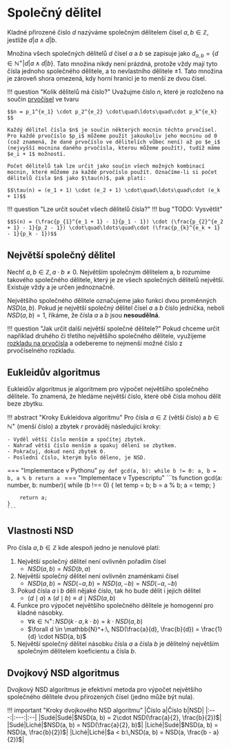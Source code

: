 # Společný dělitel
Kladné přirozené číslo $d$ nazýváme společným dělitelem čísel $a, b \in \mathbb{Z}$, jestliže $d|a \wedge d|b$.

Množina všech společných dělitelů $d$ čísel $a$ a $b$ se zapisuje jako $d_{a,b} = \{d\in\mathbb{N}^+ | d|a \wedge d|b \}$. Tato množina nikdy není prázdná, protože vždy mají tyto čísla jednoho společného dělitele, a to nevlastního dělitele $\pm 1$. Tato množina je zároveň shora omezená, kdy horní hranicí je to menší ze dvou čísel.

!!! question "Kolik dělitelů má číslo?"
    Uvažujme číslo $n$, které je rozloženo na součin [prvočísel](prvocisla.md) ve tvaru

    $$n = p_1^{e_1} \cdot p_2^{e_2} \cdot\quad\ldots\quad\cdot p_k^{e_k} $$

    Každý dělitel čísla $n$ je součin některých mocnin těchto prvočísel. Pro každé prvočíslo $p_i$ můžeme použít jakoukoliv jeho mocninu od 0 (což znamená, že dané prvočíslo ve dělitelích vůbec není) až po $e_i$ (nejvyšší mocnina daného prvočísla, kterou můžeme použít), tudíž máme $e_i + 1$ možností.

    Počet dělitelů tak lze určit jako součin všech možných kombinací mocnin, které můžeme za každé prvočíslo použít. Označíme-li si počet dělitelů čísla $n$ jako $\tau(n)$, pak platí:

    $$\tau(n) = (e_1 + 1) \cdot (e_2 + 1) \cdot\quad\ldots\quad\cdot (e_k + 1)$$
    
!!! question "Lze určit součet všech dělitelů čísla?"
    !!! bug "TODO: Vysvětlit"

    $$S(n) = (\frac{p_{1}^{e_1 + 1} - 1}{p_1 - 1}) \cdot (\frac{p_{2}^{e_2 + 1} - 1}{p_2 - 1}) \cdot\quad\ldots\quad\cdot (\frac{p_{k}^{e_k + 1} - 1}{p_k - 1})$$

## Největší společný dělitel
Nechť $a, b \in \mathbb{Z}, a \cdot b \not= 0$. Největším společným dělitelem a, b rozumíme takového společného dělitele, který je ze všech společných dělitelů největší. Existuje vždy a je určen jednoznačně.

Největšího společného dělitele označujeme jako funkci dvou proměnných $NSD(a, b)$. Pokud je největší společný dělitel čísel $a$ a $b$ číslo jednička, neboli $NSD(a, b) = 1$, říkáme, že čísla $a$ a $b$ jsou __nesoudělná__.

!!! question "Jak určit další největší společné dělitele?"
    Pokud chceme určit například druhého či třetího největšího společného dělitele, využijeme [rozkladu na prvočísla](./prvocisla.md#kanonicky-rozklad-na-prvocisla) a odebereme to nejmenší možné číslo z prvočíselného rozkladu.

## Eukleidův algoritmus
Eukleidův algoritmus je algoritmem pro výpočet největšího společného dělitele. To znamená, že hledáme největší číslo, které obě čísla mohou dělit beze zbytku.

!!! abstract "Kroky Eukleidova algoritmu"
    Pro čísla $a \in \mathbb{Z}$ (větší číslo) a $b \in \mathbb{N}^+$ (menší číslo) a zbytek $r$ prováděj následující kroky:

    - Vyděl větší číslo menším a spočítej zbytek.
    - Nahraď větší číslo menším a opakuj dělení se zbytkem.
    - Pokračuj, dokud není zbytek 0.
    - Poslední číslo, kterým bylo děleno, je NSD.


=== "Implementace v Pythonu"
    ```py
    def gcd(a, b):
        while b != 0:
            a, b = b, a % b
        return a
    ```
=== "Implementace v Typescriptu"
    ```ts
    function gcd(a: number, b: number){
        while (b !== 0) {
            let temp = b;
            b = a % b;
            a = temp;
        }

        return a;
    }
    ```

## Vlastnosti NSD
Pro čísla $a, b \in \mathbb{Z}$ kde alespoň jedno je nenulové platí:

1. Největší společný dělitel není ovlivněn pořadím čísel
    - $NSD(a, b) = NSD(b, a)$
2. Největší společný dělitel není ovlivněn znaménkami čísel
    - $NSD(a, b) = NSD(-a, b) = NSD(a, -b) = NSD(-a, -b)$
3. Pokud čísla $a$ i $b$ dělí nějaké číslo, tak ho bude dělit i jejich dělitel
    - $(d \mid a) \wedge (d \mid b) \equiv d \mid NSD(a, b)$
4. Funkce pro výpočet největšího společného dělitele je homogenní pro kladné násobky.
    - $\forall k \in \mathbb{N}^+:\,NSD(k\cdot a, k\cdot b) = k\cdot NSD(a, b)$
    - $\forall d \in \mathbb{N}^+:\, NSD(\frac{a}{d}, \frac{b}{d}) = \frac{1}{d} \cdot NSD(a, b)$
5. Největší společný dělitel násobku čísla $a$ a čísla $b$ je dělitelný největším společným dělitelem koeficientu a čísla $b$.

## Dvojkový NSD algoritmus
Dvojkový NSD algoritmus je efektivní metoda pro výpočet největšího společného dělitele dvou přirozených čísel (jedno může být nula).

!!! important "Kroky dvojkového NSD algoritmu"
    |Číslo a|Číslo b|NSD|
    |:---:|:---:|:--|
    |Sudé|Sudé|$NSD(a, b) = 2\cdot NSD(\frac{a}{2}, \frac{b}{2})$|
    |Sudé|Liché|$NSD(a, b) = NSD(\frac{a}{2}, b)$|
    |Liché|Sudé|$NSD(a, b) = NSD(a, \frac{b}{2})$|
    |Liché|Liché|$a < b:\,NSD(a, b) = NSD(a, \frac{b - a}{2})$|

